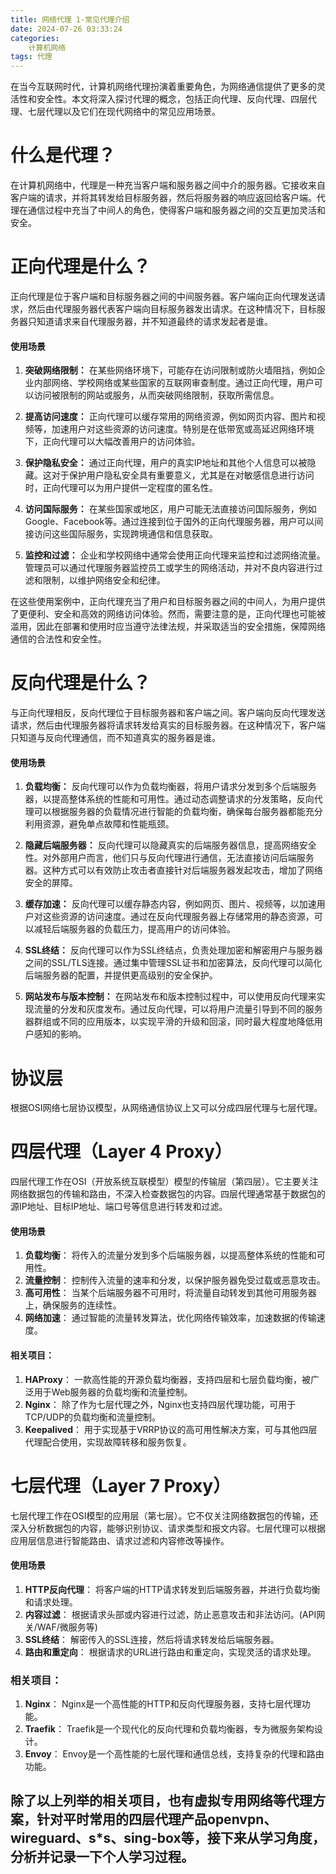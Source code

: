 ```yaml
---
title: 网络代理 1-常见代理介绍
date: 2024-07-26 03:33:24
categories: 
	计算机网络
tags: 代理
---
```


在当今互联网时代，计算机网络代理扮演着重要角色，为网络通信提供了更多的灵活性和安全性。本文将深入探讨代理的概念，包括正向代理、反向代理、四层代理、七层代理以及它们在现代网络中的常见应用场景。

# 什么是代理？

在计算机网络中，代理是一种充当客户端和服务器之间中介的服务器。它接收来自客户端的请求，并将其转发给目标服务器，然后将服务器的响应返回给客户端。代理在通信过程中充当了中间人的角色，使得客户端和服务器之间的交互更加灵活和安全。

# 正向代理是什么？

正向代理是位于客户端和目标服务器之间的中间服务器。客户端向正向代理发送请求，然后由代理服务器代表客户端向目标服务器发出请求。在这种情况下，目标服务器只知道请求来自代理服务器，并不知道最终的请求发起者是谁。

#### 使用场景

1. **突破网络限制：**
   在某些网络环境下，可能存在访问限制或防火墙阻挡，例如企业内部网络、学校网络或某些国家的互联网审查制度。通过正向代理，用户可以访问被限制的网站或服务，从而突破网络限制，获取所需信息。

2. **提高访问速度：**
   正向代理可以缓存常用的网络资源，例如网页内容、图片和视频等，加速用户对这些资源的访问速度。特别是在低带宽或高延迟网络环境下，正向代理可以大幅改善用户的访问体验。

3. **保护隐私安全：**
   通过正向代理，用户的真实IP地址和其他个人信息可以被隐藏。这对于保护用户隐私安全具有重要意义，尤其是在对敏感信息进行访问时，正向代理可以为用户提供一定程度的匿名性。

4. **访问国际服务：**
   在某些国家或地区，用户可能无法直接访问国际服务，例如Google、Facebook等。通过连接到位于国外的正向代理服务器，用户可以间接访问这些国际服务，实现跨境通信和信息获取。

5. **监控和过滤：**
   企业和学校网络中通常会使用正向代理来监控和过滤网络流量。管理员可以通过代理服务器监控员工或学生的网络活动，并对不良内容进行过滤和限制，以维护网络安全和纪律。

在这些使用案例中，正向代理充当了用户和目标服务器之间的中间人，为用户提供了更便利、安全和高效的网络访问体验。然而，需要注意的是，正向代理也可能被滥用，因此在部署和使用时应当遵守法律法规，并采取适当的安全措施，保障网络通信的合法性和安全性。

# 反向代理是什么？

与正向代理相反，反向代理位于目标服务器和客户端之间。客户端向反向代理发送请求，然后由代理服务器将请求转发给真实的目标服务器。在这种情况下，客户端只知道与反向代理通信，而不知道真实的服务器是谁。

#### 使用场景

1. **负载均衡：**
   反向代理可以作为负载均衡器，将用户请求分发到多个后端服务器，以提高整体系统的性能和可用性。通过动态调整请求的分发策略，反向代理可以根据服务器的负载情况进行智能的负载均衡，确保每台服务器都能充分利用资源，避免单点故障和性能瓶颈。

2. **隐藏后端服务器：**
   反向代理可以隐藏真实的后端服务器信息，提高网络安全性。对外部用户而言，他们只与反向代理进行通信，无法直接访问后端服务器。这种方式可以有效防止攻击者直接针对后端服务器发起攻击，增加了网络安全的屏障。

3. **缓存加速：**
   反向代理可以缓存静态内容，例如网页、图片、视频等，以加速用户对这些资源的访问速度。通过在反向代理服务器上存储常用的静态资源，可以减轻后端服务器的负载压力，提高用户的访问体验。

4. **SSL终结：**
   反向代理可以作为SSL终结点，负责处理加密和解密用户与服务器之间的SSL/TLS连接。通过集中管理SSL证书和加密算法，反向代理可以简化后端服务器的配置，并提供更高级别的安全保护。

5. **网站发布与版本控制：**
   在网站发布和版本控制过程中，可以使用反向代理来实现流量的分发和灰度发布。通过反向代理，可以将用户流量引导到不同的服务器群组或不同的应用版本，以实现平滑的升级和回滚，同时最大程度地降低用户感知的影响。

# 协议层
根据OSI网络七层协议模型，从网络通信协议上又可以分成四层代理与七层代理。

# 四层代理（Layer 4 Proxy）
四层代理工作在OSI（开放系统互联模型）模型的传输层（第四层）。它主要关注网络数据包的传输和路由，不深入检查数据包的内容。四层代理通常基于数据包的源IP地址、目标IP地址、端口号等信息进行转发和过滤。

#### 使用场景
1. **负载均衡**： 将传入的流量分发到多个后端服务器，以提高整体系统的性能和可用性。
2. **流量控制**： 控制传入流量的速率和分发，以保护服务器免受过载或恶意攻击。
3. **高可用性**： 当某个后端服务器不可用时，将流量自动转发到其他可用服务器上，确保服务的连续性。
4. **网络加速**： 通过智能的流量转发算法，优化网络传输效率，加速数据的传输速度。

#### 相关项目：
1. **HAProxy**： 一款高性能的开源负载均衡器，支持四层和七层负载均衡，被广泛用于Web服务器的负载均衡和流量控制。
2. **Nginx**： 除了作为七层代理之外，Nginx也支持四层代理功能，可用于TCP/UDP的负载均衡和流量控制。
3. **Keepalived**： 用于实现基于VRRP协议的高可用性解决方案，可与其他四层代理配合使用，实现故障转移和服务恢复。

# 七层代理（Layer 7 Proxy）

七层代理工作在OSI模型的应用层（第七层）。它不仅关注网络数据包的传输，还深入分析数据包的内容，能够识别协议、请求类型和报文内容。七层代理可以根据应用层信息进行智能路由、请求过滤和内容修改等操作。

#### 使用场景
1. **HTTP反向代理**： 将客户端的HTTP请求转发到后端服务器，并进行负载均衡和请求处理。
2. **内容过滤**： 根据请求头部或内容进行过滤，防止恶意攻击和非法访问。(API网关/WAF/微服务等)
3. **SSL终结**： 解密传入的SSL连接，然后将请求转发给后端服务器。
4. **路由和重定向**： 根据请求的URL进行路由和重定向，实现灵活的请求处理。

### 相关项目：
1. **Nginx**： Nginx是一个高性能的HTTP和反向代理服务器，支持七层代理功能。
2. **Traefik**： Traefik是一个现代化的反向代理和负载均衡器，专为微服务架构设计。
3. **Envoy**： Envoy是一个高性能的七层代理和通信总线，支持复杂的代理和路由功能。

## 除了以上列举的相关项目，也有虚拟专用网络等代理方案，针对平时常用的四层代理产品openvpn、wireguard、s*s、sing-box等，接下来从学习角度，分析并记录一下个人学习过程。